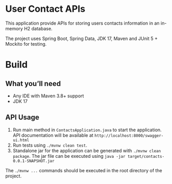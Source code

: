 # User Contact APIs

This application provide APIs for storing users contacts information in an in-memory H2 database.

The project uses Spring Boot, Spring Data, JDK 17, Maven and JUnit 5 + Mockito for testing.

# Build
## What you’ll need
* Any IDE with Maven 3.8+ support
* JDK 17

## API Usage
1. Run main method in `ContactsApplication.java` to start the application. API documentation will be available at `http://localhost:8000/swagger-ui.html`
2. Run tests using `./mvnw clean test`. 
3. Standalone jar for the application can be generated with `./mvnw clean package`. The jar file can be executed using `java -jar target/contacts-0.0.1-SNAPSHOT.jar` 

The `./mvnw ...` commands should be executed in the root directory of the project.